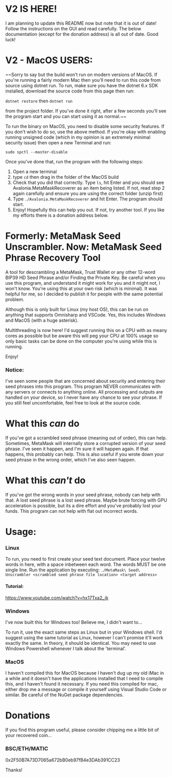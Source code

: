 # V2 IS HERE!
I am planning to update this README now but note that it is out of date! Follow the instructions on the GUI and read carefully. The below documentation (except for the donation address) is all out of date. Good luck!

# V2 - MacOS USERS:
~~Sorry to say but the build won't run on modern versions of MacOS. If you're running a fairly modern Mac then you'll need to run this code from source using dotnet run. To run, make sure you have the dotnet 6.x SDK installed, download the source code from this page then run:

`dotnet restore`
then
`dotnet run`

from the project folder. If you've done it right, after a few seconds you'll see the program start and you can start using it as normal.~~

To run the binary on MacOS, you need to disable some security features. If you don't wish to do so, use the above method. If you're okay with enabling running unsigned code (which in my opinion is an extremely minimal security issue) then open a new Terminal and run:

`sudo spctl --master-disable`

Once you've done that, run the program with the following steps:

1) Open a new terminal
2) type `cd` then drag in the folder of the MacOS build
3) Check that you did that correctly. Type `ls`, hit Enter and you should see Avalonia.MetaMaskRecoverer as an item being listed. If not, read step 2 again carefully and ensure you are using the correct folder (unzip first)
4) Type `./Avalonia.MetaMaskRecoverer` and hit Enter. The program should start. 
5) Enjoy! Hopefully this can help you out. If not, try another tool. If you like my efforts there is a donation address below. 

# Formerly: MetaMask Seed Unscrambler. Now: MetaMask Seed Phrase Recovery Tool
A tool for descrambling a MetaMask, Trust Wallet or any other 12-word BIP39 HD Seed Phrase and/or Finding the Private Key. Be careful when you use this program, and understand it might work for you and it might not, I won't know. You're using this at your own risk (which is minimal). It was helpful for me, so I decided to publish it for people with the same potential problem.

Although this is only built for Linux (my host OS), this can be run on anything that supports Omnisharp and VSCode. Yes, this includes Windows and MacOS (with a huge asterisk).

Multithreading is now here! I'd suggest running this on a CPU with as meany cores as possible but be aware this will peg your CPU at 100% usage so only basic tasks can be done on the computer you're using while this is running. 

Enjoy!

### Notice:
I've seen some people that are concerned about security and entering their seed phrases into this program. This program NEVER communicates with any servers or connects to anything online. All processing and outputs are handled on your device, so I never have any chance to see your phrase. If you still feel uncomfortable, feel free to look at the source code.

# What this *can* do
If you've got a scrambled seed phrase (meaning out of order), this can help. Sometimes, MetaMask will internally store a corrupted version of your seed phrase. I've seen it happen, and I'm sure it will happen again. If that happens, this probably can help. This is also useful if you wrote down your seed phrase in the wrong order, which I've also seen happen.

# What this *can't* do
If you've got the wrong words in your seed phrase, nobody can help with that. A lost seed phrase is a lost seed phrase. Maybe brute forcing with GPU acceleration is possible, but its a dire effort and you've probably lost your funds. This program can not help with flat out incorrect words.

# Usage:
### Linux
To run, you need to first create your seed text document. Place your twelve words in here, with a space inbetween each word. The words MUST be one single line.
Run the application by executing:
`./MetaMask\ Seed\ Unscrambler <scrambled seed phrase file location> <target address>`

#### Tutorial:
https://www.youtube.com/watch?v=hx17Txa2_jk

### Windows
I've now built this for Windows too! Believe me, I didn't want to...

To run it, use the exact same steps as Linux but in your Windows shell. I'd suggest using the same tutorial as Linux, however I can't promise it'll work exactly the same. In theory, it should be identical. You may need to use Windows Powershell whenever I talk about the 'terminal'.

### MacOS
I haven't compiled this for MacOS because I haven't dug up my old iMac in a while and it doesn't have the applications installed that I need to compile this, and I haven't found it necessary. If you need this compiled for mac, either drop me a message or compile it yourself using Visual Studio Code or similar. Be careful of the NuGet package dependencies.

# Donations
If you find this program useful, please consider chipping me a little bit of your recovered coin...

### BSC/ETH/MATIC
0x2F50B7A73D7065a672bB0eb97fB4e3DAb391CC23

Thanks!
